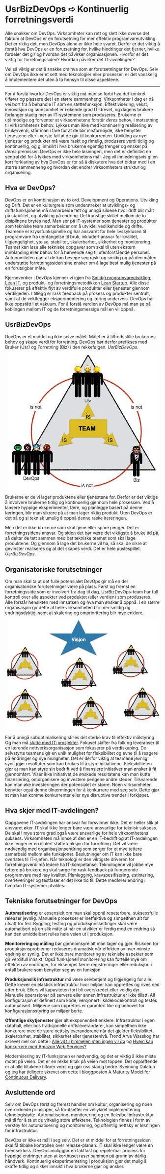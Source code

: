 # UsrBizDevOps ➪ Kontinuerlig forretningsverdi

Alle snakker om DevOps. Virksomheter kan rett og slett ikke overse det faktum at DevOps er en forutsetning for mer effektiv programvareutvikling. Det er riktig det, men DevOps alene er ikke hele svaret. Derfor er det viktig å forstå hva DevOps er en forutsetning for, hvilke hindringer det fjerner, hvilke fordeler det gir og hvordan det påvirker organisasjonen. Hvorfor er det viktig for forretningssiden? Hvordan påvirker det IT-avdelingen?

Vel så viktig er det å snakke om hva som er forutsetninger for DevOps. Selv om DevOps ikke er et sett med teknologier eller prosesser, er det vanskelig å implementere det uten å ta hensyn til disse aspektene.

---
For å forstå hvorfor DevOps er viktig må man se forbi hva det konkret tilfører og plassere det i en større sammenheng. Virksomheter i dag er på vei bort fra å behandle IT som en støttefunksjon. Effektivisering, vekst, innovasjon og lønnsomhet er i økende grad IT-drevet, og dagens brukere forlanger stadig mer av IT-systemene som produseres. Brukerne er utålmodige og forventer at virksomhetene forstår *deres* behov, i motsetning til virksomhetens behov. Lykkes man ikke med kontinuerlig realisering av brukerverdi, står man i fare for at de blir misfornøyde, ikke benytter tjenestene eller i verste fall at de går til konkurrenten. Utvikling av nye tjenester og produkter må være raskt og rimelig, produsere verdi tidlig og kontinuerlig, og gi innsikt i hva brukerne egentlig trenger og ønsker på *deres* premisser. DevOps er ikke hele løsningen, men det er definitivt en sentral del for å lykkes med virksomhetens mål. Jeg vil innledningsvis gi en kort forklaring av hva DevOps er for så å diskutere hva det bidrar med i en større sammenheng og hvordan det endrer virksomheters struktur og organisering.

## Hva er DevOps?
DevOps er en kombinasjon av to ord. Development og Operations. Utvikling og Drift. Det er en kulturgreie som understreker at utviklings- og driftsfunksjonene må samarbeide tett og unngå siloene hvor drift blir målt på stabilitet, og utvikling på endring. Det kunstige skillet mellom de to disiplinene brytes ned. Man ser på IT-systemer som tjenester og produkter som tekniske team samarbeider om å utvikle, vedlikeholde og drifte. Teamene er kryssfunksjonelle og har ansvaret for hele livssyklusen til programvare fra unnfangelse til bruk, inkludert ansvar for kvalitet, tilgjengelighet, ytelse, stabilitet, skalerbarhet, sikkerhet og monitorering. Teamet kan løse alle tekniske oppgaver som skal til uten ekstern innblanding eller behov for å henvende seg til utenforstående personer. Autonomiteten gjør at de kan bevege seg raskt og smidig og på den måten understøtte forretningssiden sine ønsker om å lage best mulig tjenester på en forutsigbar måte.

Kjerneverdier i DevOps kjenner vi igjen fra [Smidig programvareutvikling](http://www.agilemanifesto.org/iso/no/), [Lean IT](https://en.wikipedia.org/wiki/Lean_IT), og produkt- og forretningsmetodikken [Lean Startup](http://theleanstartup.com/principles). Alle disse fokuserer på effektiv flyt av verdifulle produkter eller tjenester gjennom verdikjeden. I tillegg er rask feedback på prosess og produkter sentralt, samt at de vektlegger eksperimentering og læring underveis. DevOps har ikke oppstått i et vakuum. For å forstå verdien av DevOps må man se på koblingen mellom IT og de forretningsmessige mål en vil oppnå.

## UsrBizDevOps
DevOps er et middel og ikke selve målet. Målet er å tilfredsstille brukernes behov og skape verdi for forretning. DevOps bør derfor prefikses med Bruker (Usr) og Forretning (Biz) i den rekkefølgen. *UsrBizDevOps*.

![UsrBizDevOps-team](https://github.com/steinim/writings/raw/master/images/usrbizdevops-team.png)

Brukerne er de vi lager produktene eller tjenestene for. Derfor er det viktige å involvere brukerne tidlig og kontinuerlig gjennom hele prosessen. Ved å lansere hyppige eksperimenter, lære, og planlegge basert på denne læringen, blir man sikrere på at man lager riktig produkt. Uten DevOps er det så og si teknisk umulig å oppnå denne raske itereringen.

Men det er ikke brukerne som skal tjene eller spare penger. Det er forretningssidens ansvar. Og siden det bør være det viktigste å bruke tid på, så deltar de tett sammen med det tekniske teamet som skal lage produktene. Og gjennom å lage det brukerne vil ha, så skal de sikre at gevinster realiseres og at det skapes verdi. Det er hele puslespillet. *UsrBizDevOps*.

## Organisatoriske forutsetninger
Om man skal ta ut det fulle potensialet DevOps gir må en del organisatoriske forutsetninger være på plass. Først og fremst en forretningsside som er involvert fra dag til dag. UsrBizDevOps-team har full kontroll over alle aspekter ved produktet (eller verdien) som produseres. Alle forstår hensikten med innsatsen og hva man ønsker å oppnå. I en større organisasjon gir dette at hele virksomheten blir mer smidig og endringsdyktig, samt at skalering og omprioritering blir mye enklere.

![UsrBizDevOps-org](https://github.com/steinim/writings/raw/master/images/usrbizdevops-org.png)

For å unngå suboptimalisering stilles det sterke krav til effektiv målstyring. Og man må [slutte med IT-prosjekter](http://open.bekk.no/slutt-med-it-prosjekter). Fokuset skifter fra folk og leveranser til en lærende nettverksorganisasjon som fokuserer på verdiskaping. De selvstyrte teamene gir en unik mulighet for fleksibilitet og evne til å reagere på endringer og nye muligheter. Det er derfor viktig at teamene jevnlig synliggjør resultater som kan brukes til å styre initiativene. Fleksibiliteten gjør at man kan styre sin bedrift ved å finansiere initiativer man ønsker å få gjennomført. Viser ikke initiativet de ønskede resultatene kan man kutte finansiering, omorganisere og investere pengene andre steder. Tilsvarende kan man øke investeringen der potensialet er større. Noen virksomheter benytter også denne tilnærmingen for å konkurrere med seg selv. Dette gjør at man kan komme konkurrenter eller nye disruptive trender i forkjøpet.

## Hva skjer med IT-avdelingen?
Oppgavene IT-avdelingen har ansvar for forsvinner ikke. Det er heller slik at ansvaret øker. IT skal ikke lenger bare være ansvarlige for teknisk suksess. De skal i mye større grad også være ansvarlige for hele virksomhetens suksess. Virksomheten må innse at den er en IT-bedrift og at IT-avdelingen ikke lenger er en isolert støttefunksjon for forretning. Det vil være nødvendig med organisasjonsendring som sørger for et mye tettere samarbeid mellom alle funksjoner. Beslutninger om IT kan ikke bare overlates til IT-sjefen. Når teknologi er den viktigste driveren for forretningsverdi må ledere ha IT-kompetanse. Teknologene vil jobbe mye tettere på brukere og skal sørge for rask feedback på fungerende programvare med høy kvalitet. Planlegging, kravspesifisering, estimering, overleveringer og testfaser er det ikke tid til. Dette medfører endring i hvordan IT-systemer utvikles.

## Tekniske forutsetninger for DevOps
**Automatisering** er essensielt om man skal oppnå repeterbare, suksessfulle releaser jevnlig. Manuelle prosesser er ineffektive og simpelthen alt for utsatt for feil. Bygging, testing og produksjonssettinger skal være automatisert på en slik måte at når en utvikler er ferdig med en endring så kan den umiddelbart rulles hele veien ut i produksjon.

**Monitorering og måling** bør gjennomsyre alt man lager og gjør. Risikoen for produksjonsproblemer reduseres dramatisk når effekten av hver minste endring er synlig. Det er ikke bare monitorering av tekniske aspekter som gir verdifull innsikt. Også funksjonell monitorering kan fortelle mye om effekten av endringer, for eksempel færre registreringer eller reduksjon i antall brukere som benytter seg av en funksjon.

**Produksjonslik infrastruktur** må være selvbetjent og tilgjengelig for alle. Dette krever en elastisk infrastruktur hvor miljøer kan opprettes og rives ned etter bruk. Ellers vil kapasiteten fort bli overskredet eller veldig dyr. Manuelle operasjoner på servere eller annen infrastruktur er ikke tillatt. All konfigurasjon er definert som kode, versjonert i kildekodekontroll og testes automatisert. Miljøene som opprettes er garantert like og behovet for konfigurasjonsstyring av miljøer borte.

**Offentlige skytjenester** gjør alt eksponentielt enklere. Infrastruktur i egen datahall, eller hos tradisjonelle driftsleverandører, kan simpelthen ikke konkurere med de store nettskyleverandørene når det gjelder fleksibilitet, skalerbarhet, stabilitet, sikkerhet eller tjenestenivå. Trond Arve Wasskog har skrevet mer om dette i [Alle vil til himmelen men ingen vil dø](http://open.bekk.no/maskinvare-blir-mjukvare) og [Hvem kan konkurrere med Amazon Web Services?](https://open.bekk.no/hvem-kan-konkurrere-med-amazon-web-services)

Modernisering av IT-funksjonen er nødvendig, og det er viktig å ikke miste motet på veien. Det er en rekke tiltak på veien mot toppen. Det oppløftende er at alle tiltakene tilfører verdi og gjør oss stadig bedre. Sveinung Dalatun og jeg har tidligere skrevet om dette i bloggposten [A Maturity Model for Continuous Delivery](https://open.bekk.no/a-maturity-model-for-continuous-delivery).

## Avsluttende ord
Selv om DevOps først og fremst handler om kultur, organisering og noen overordnede prinsipper, så forutsetter en vellykket implementering teknologistøtte. Automatisering, monitorering og en fleksibel infrastruktur må til for å ta ut de virkelig store effektene. Teknologien finnes i form av verktøy for automatisering og monitorering, og offentlig nettsky er løsningen for infrastruktur.

DevOps er ikke et mål i seg selv. Det er et middel for at forretningssiden skal få tilbake kontrollen over release-planen. IT skal ikke lenger være en bremsekloss. DevOps muliggjør en taktfast og repeterbar prosess for hyppige endringer uten at korthuset raser sammen på grunn av dårlig håndverk. Kontinuerlig eksperimentering i produksjon gjør det mulig å skaffe tidlig og sikker innsikt i hva brukerne gjør og ønsker.

